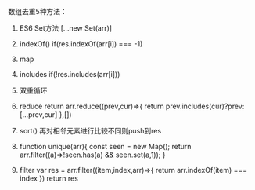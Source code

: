 数组去重5种方法：
1. ES6 Set方法  [...new Set(arr)]
2. indexOf()  if(res.indexOf(arr[i]) === -1)
3. map 
4. includes  if(!res.includes(arr[i]))
5. 双重循环
6. reduce   return arr.reduce((prev,cur)=>{
        return prev.includes(cur)?prev:[...prev,cur]
      },[])
7. sort() 再对相邻元素进行比较不同则push到res

8. function unique(arr){
  const seen = new Map();
  return arr.filter((a)=>!seen.has(a) && seen.set(a,1));
}

9. filter
  var res = arr.filter((item,index,arr)=>{
    return arr.indexOf(item) === index
  })
  return res